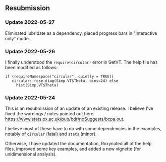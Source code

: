 ## Resubmission

### Update 2022-05-27

Eliminated lubridate as a dependency, placed progress bars in "interactive only" mode.  


### Update 2022-05-26

I finally understood the `require(circular)` error in GetVT.  The help file has been modified as follows:

```
if (requireNamespace("circular", quietly = TRUE)) 
   circular::rose.diag(Simp.VT$Theta, bins=24) else
     hist(Simp.VT$Theta)
```

### Update 2022-05-24

This is an resubmission of an update of an existing release.  I believe I've fixed the warnings / notes pointed out here: https://www.stats.ox.ac.uk/pub/bdr/noSuggests/bcpa.out.

I believe most of these have to do with some dependencies in the examples, notably of `circular` (fatal) and `stats` (minor).  

Otherwise, I have updated the documentation, Roxynated all of the help files, improved some key examples, and added a new vignette (for unidimensional analysis). 